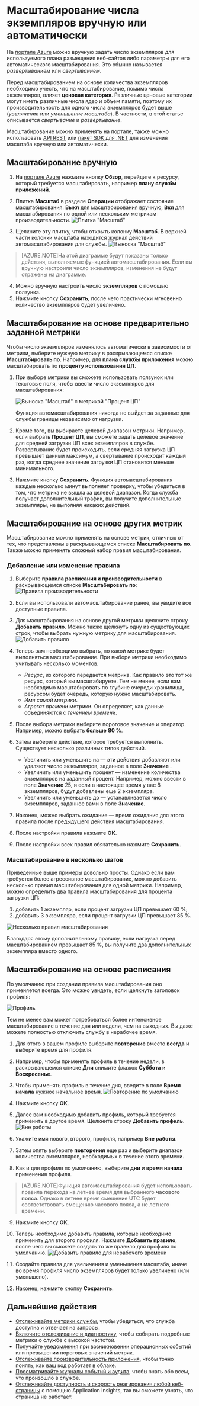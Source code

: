 <properties 
	pageTitle="Масштабирование числа экземпляров вручную или автоматически" 
	description="Узнайте, как масштабировать службы Azure." 
	authors="stepsic-microsoft-com" 
	manager="ronmart" 
	editor="" 
	services="azure-portal" 
	documentationCenter="na"/>

<tags 
	ms.service="azure-portal" 
	ms.workload="na" 
	ms.tgt_pltfrm="na" 
	ms.devlang="na" 
	ms.topic="article" 
	ms.date="04/28/2015" 
	ms.author="stepsic"/>

# Масштабирование числа экземпляров вручную или автоматически

На [портале Azure](https://portal.azure.com/) можно вручную задать число экземпляров для используемого плана размещения веб-сайтов либо параметры для его автоматического масштабирования. Это обычно называется *развертыванием* или *свертыванием*.

Перед масштабированием на основе количества экземпляров необходимо учесть, что на масштабирование, помимо числа экземпляров, влияет **ценовая категория**. Различные ценовые категории могут иметь различные числа ядер и объем памяти, поэтому их производительность для одного числа экземпляров будет выше (*увеличение* или *уменьшение масштаба*). В частности, в этой статье описывается *свертывание* и *развертывание*.

Масштабирование можно применять на портале, также можно использовать [API REST](https://msdn.microsoft.com/library/azure/dn931953.aspx) или [пакет SDK для .NET](https://www.nuget.org/packages/Microsoft.Azure.Insights/) для изменения масштаба вручную или автоматически.

## Масштабирование вручную

1. На [портале Azure](https://portal.azure.com/) нажмите кнопку **Обзор**, перейдите к ресурсу, который требуется масштабировать, например **плану службы приложений**.

2. Плитка **Масштаб** в разделе **Операции** отображает состояние масштабирования: **Выкл** для масштабирования вручную, **Вкл** для масштабирования по одной или нескольким метрикам производительности. ![Плитка "Масштаб"](./media/insights-how-to-scale/Insights_UsageLens.png)

3. Щелкните эту плитку, чтобы открыть колонку **Масштаб**. В верхней части колонки масштаба находится журнал действий автомасштабирования для службы. ![Выноска "Масштаб"](./media/insights-how-to-scale/Insights_ScaleBladeDayZero.png)
    
>[AZURE.NOTE]На этой диаграмме будут показаны только действия, выполняемые функцией автомасштабирования. Если вы вручную настроили число экземпляров, изменения не будут отражены на диаграмме.

4. Можно вручную настроить число **экземпляров** с помощью ползунка.
5. Нажмите кнопку **Сохранить**, после чего практически мгновенно количество экземпляров будет увеличено. 

## Масштабирование на основе предварительно заданной метрики

Чтобы число экземпляров изменялось автоматически в зависимости от метрики, выберите нужную метрику в раскрывающемся списке **Масштабировать по**. Например, для **плана службы приложения** можно масштабировать по **проценту использования ЦП**.

1. При выборе метрики вы сможете использовать ползунок или текстовые поля, чтобы ввести число экземпляров для масштабирования:

    ![Выноска "Масштаб" с метрикой "Процент ЦП"](./media/insights-how-to-scale/Insights_ScaleBladeCPU.png)
    
    Функция автомасштабирования никогда не выйдет за заданные для службы границы независимо от нагрузки.

2. Кроме того, вы выбираете целевой диапазон метрики. Например, если выбрать **Процент ЦП**, вы сможете задать целевое значение для средней загрузки ЦП всех экземпляров в службе. Развертывание будет происходить, если средняя загрузка ЦП превышает данный максимум, а свертывание происходит каждый раз, когда среднее значение загрузки ЦП становится меньше минимального.

3. Нажмите кнопку **Сохранить**. Функция автомасштабирования каждые несколько минут выполняет проверку, чтобы убедиться в том, что метрика не вышла за целевой диапазон. Когда служба получает дополнительный трафик, вы получите дополнительные экземпляры, не выполняя никаких действий.

## Масштабирование на основе других метрик

Масштабирование можно применять на основе метрик, отличных от тех, что представлены в раскрывающемся списке **Масштабировать по**. Также можно применять сложный набор правил масштабирования.

### Добавление или изменение правила

1. Выберите **правила расписания и производительности** в раскрывающемся списке **Масштабировать по**: ![Правила производительности](./media/insights-how-to-scale/Insights_PerformanceRules.png)

2. Если вы использовали автомасштабирование ранее, вы увидите все доступные правила.

3. Для масштабирования на основе другой метрики щелкните строку **Добавить правило**. Можно также щелкнуть одну из существующих строк, чтобы выбрать нужную метрику для масштабирования. ![Добавить правило](./media/insights-how-to-scale/Insights_AddRule.png)

4. Теперь вам необходимо выбрать, по какой метрике будет выполняться масштабирование. При выборе метрики необходимо учитывать несколько моментов.
    * *Ресурс*, из которого передается метрика. Как правило это тот же ресурс, который вы масштабируете. Тем не менее, если вам необходимо масштабировать по глубине очереди хранилища, ресурсом будет очередь, которую нужно масштабировать.
    * *Имя самой метрики*. 
    * *Агрегат времени* метрики. Он определяет, как данные объединяются с *течением времени*.
    
5. После выбора метрики выберите пороговое значение и оператор. Например, можно выбрать **больше** **80 %**.

6. Затем выберите действие, которое требуется выполнить. Существует несколько различных типов действий.
    * Увеличить или уменьшить на — эти действия добавляют или удаляют число экземпляров, заданное в поле **Значение** .
    * Увеличить или уменьшить процент — изменение количества экземпляров на заданный процент. Например, можно ввести в поле **Значение** 25, и если в настоящее время у вас 8 экземпляров, будут добавлены еще 2 экземпляра.
    * Увеличить или уменьшить до — устанавливается число экземпляров, заданное вами в поле **Значение**.

7. Наконец, можно выбрать ожидание — время ожидания для этого правила после предыдущего действия масштабирования.
    
8. После настройки правила нажмите **ОК**.

9. После настройки всех правил обязательно нажмите **Сохранить**.

### Масштабирование в несколько шагов

Приведенные выше примеры довольно просты. Однако если вам требуется более агрессивное масштабирование, можно добавить несколько правил масштабирования для одной метрики. Например, можно определить два правила масштабирования для процента загрузки ЦП:

1. добавить 1 экземпляр, если процент загрузки ЦП превышает 60 %;
2. добавить 3 экземпляра, если процент загрузки ЦП превышает 85 %.

![Несколько правил масштабирования](./media/insights-how-to-scale/Insights_MultipleScaleRules.png)

Благодаря этому дополнительному правилу, если нагрузка перед масштабированием превышает 85 %, вы получите два дополнительных экземпляра вместо одного.

## Масштабирование на основе расписания


По умолчанию при создании правила масштабирования оно применяется всегда. Это можно увидеть, если щелкнуть заголовок профиля:

![Профиль](./media/insights-how-to-scale/Insights_Profile.png)

Тем не менее вам может потребоваться более интенсивное масштабирование в течение дня или недели, чем на выходных. Вы даже можете полностью отключить службу в нерабочее время.

1. Для этого в вашем профиле выберите **повторение** вместо **всегда** и выберите время для профиля.

2. Например, чтобы применять профиль в течение недели, в раскрывающемся списке **Дни** снимите флажок **Суббота** и **Воскресенье**.

3. Чтобы применять профиль в течение дня, введите в поле **Время начала** нужное начальное время. ![Повторение по умолчанию](./media/insights-how-to-scale/Insights_ProfileRecurrence.png)

4. Нажмите кнопку **ОК**.

5. Далее вам необходимо добавить профиль, который требуется применить в другое время. Щелкните строку **Добавить профиль**. ![Вне работы](./media/insights-how-to-scale/Insights_ProfileOffWork.png)

6. Укажите имя нового, второго, профиля, например **Вне работы**.

7. Затем опять выберите **повторения** еще раз и выберите диапазон количества экземпляров, необходимых в течение этого времени.

8. Как и для профиля по умолчанию, выберите **дни** и **время начала** применения профиля.

>[AZURE.NOTE]Функция автомасштабирования будет использовать правила перехода на летнее время для выбранного **часового пояса**. Однако в летнее время смещение UTC будет соответствовать смещению часового пояса, а не летнего времени.

9. Нажмите кнопку **ОК**.

10. Теперь необходимо добавить правила, которые необходимо применить для второго профиля. Нажмите **Добавить правило**, после чего вы сможете создать то же правило для профиля по умолчанию. ![Добавить правило для нерабочего времени](./media/insights-how-to-scale/Insights_RuleOffWork.png)

11. Создайте правила для увеличения и уменьшения масштаба, иначе во время профиля число экземпляров будет только увеличено (или уменьшено).

12. Наконец, нажмите кнопку **Сохранить**.

## Дальнейшие действия

* [Отслеживайте метрики службы](insights-how-to-customize-monitoring.md), чтобы убедиться, что служба доступна и отвечает на запросы.
* [Включите отслеживание и диагностику](insights-how-to-use-diagnostics.md), чтобы собирать подробные метрики о службе с высокой частотой.
* [Получайте уведомления](insights-receive-alert-notifications.md) при возникновении операционных событий или превышении пороговых значений метрик.
* [Отслеживайте производительность приложения](insights-perf-analytics.md), чтобы точно понять, как ваш код работает в облаке.
* [Просматривайте журналы событий и аудита](insights-debugging-with-events.md), чтобы знать обо всем, что произошло в службе.
* [Отслеживайте доступность и скорость реагирования любой веб-страницы](../app-insights-monitor-web-app-availability.md) с помощью Application Insights, так вы сможете узнать, что страница не работает.
 

<!---HONumber=July15_HO3-->